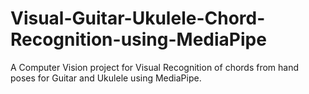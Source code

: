 # Visual-Guitar-Ukulele-Chord-Recognition-using-MediaPipe
A Computer Vision project for Visual Recognition of chords from hand poses for Guitar and Ukulele using MediaPipe.
